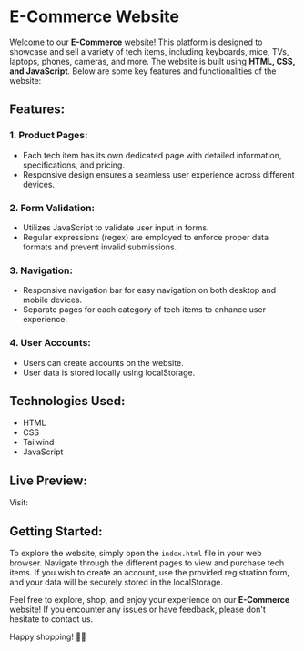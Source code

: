 # **E-Commerce Website**

Welcome to our **E-Commerce** website! This platform is designed to showcase and sell a variety of tech items, including keyboards, mice, TVs, laptops, phones, cameras, and more. The website is built using **HTML, CSS, and JavaScript**. Below are some key features and functionalities of the website:

## **Features:**

### 1. **Product Pages:**

- Each tech item has its own dedicated page with detailed information, specifications, and pricing.
- Responsive design ensures a seamless user experience across different devices.

### 2. **Form Validation:**

- Utilizes JavaScript to validate user input in forms.
- Regular expressions (regex) are employed to enforce proper data formats and prevent invalid submissions.

### 3. **Navigation:**

- Responsive navigation bar for easy navigation on both desktop and mobile devices.
- Separate pages for each category of tech items to enhance user experience.

### 4. **User Accounts:**

- Users can create accounts on the website.
- User data is stored locally using localStorage.

## **Technologies Used:**

- HTML
- CSS
- Tailwind
- JavaScript

## **Live Preview:**

Visit: 

## **Getting Started:**

To explore the website, simply open the `index.html` file in your web browser. Navigate through the different pages to view and purchase tech items. If you wish to create an account, use the provided registration form, and your data will be securely stored in the localStorage.

Feel free to explore, shop, and enjoy your experience on our **E-Commerce** website! If you encounter any issues or have feedback, please don't hesitate to contact us.

Happy shopping! 🛒✨
